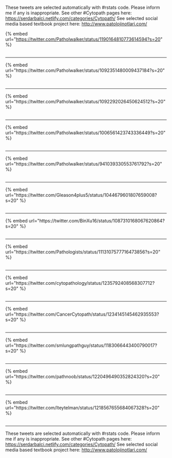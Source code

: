 

These tweets are selected automatically with #rstats code. Please inform me if any is inappropriate.
See other #Cytopath pages here: https://serdarbalci.netlify.com/categories/Cytopath/ 
See selected social media based textbook project here: http://www.patolojinotlari.com/

{% embed url="https://twitter.com/Patholwalker/status/1190164810773614594?s=20" %}<br>
<br>
<hr>
{% embed url="https://twitter.com/Patholwalker/status/1092351480009437184?s=20" %}<br>
<br>
<hr>
{% embed url="https://twitter.com/Patholwalker/status/1092292026450624512?s=20" %}<br>
<br>
<hr>
{% embed url="https://twitter.com/Patholwalker/status/1006561423743336449?s=20" %}<br>
<br>
<hr>
{% embed url="https://twitter.com/Patholwalker/status/941039330553761792?s=20" %}<br>
<br>
<hr>
{% embed url="https://twitter.com/Gleason4plus5/status/1044679601807659008?s=20" %}<br>
<br>
<hr>
{% embed url="https://twitter.com/BinXu16/status/1087310168067620864?s=20" %}<br>
<br>
<hr>
{% embed url="https://twitter.com/Pathologists/status/1113107577716473856?s=20" %}<br>
<br>
<hr>
{% embed url="https://twitter.com/cytopathology/status/1235792408568307712?s=20" %}<br>
<br>
<hr>
{% embed url="https://twitter.com/CancerCytopath/status/1234145145462935553?s=20" %}<br>
<br>
<hr>
{% embed url="https://twitter.com/smlungpathguy/status/1183066443400790017?s=20" %}<br>
<br>
<hr>
{% embed url="https://twitter.com/pathnoob/status/1220496490352824320?s=20" %}<br>
<br>
<hr>
{% embed url="https://twitter.com/lteytelman/status/1218567655684067328?s=20" %}<br>
<br>
<hr>


These tweets are selected automatically with #rstats code. Please inform me if any is inappropriate.
See other #Cytopath pages here: https://serdarbalci.netlify.com/categories/Cytopath/ 
See selected social media based textbook project here: http://www.patolojinotlari.com/
